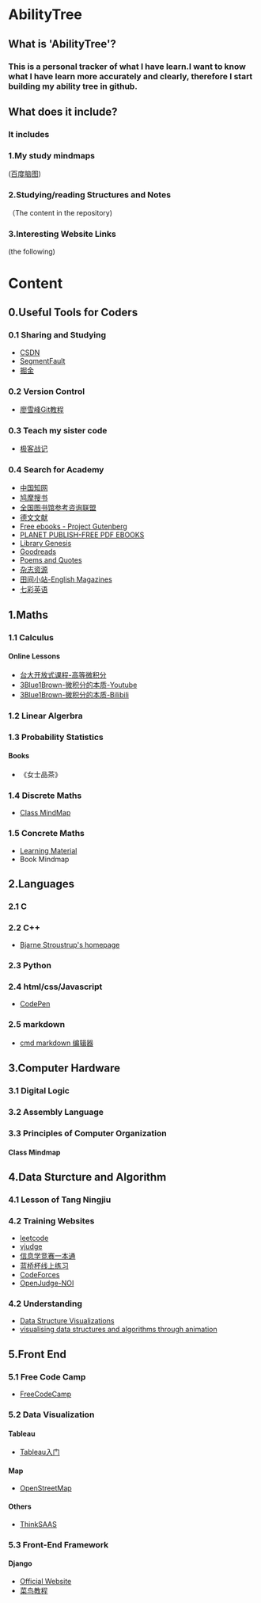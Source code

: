 # AbilityTree
## What is 'AbilityTree'?
### This is a personal tracker of what I have learn.I want to know what I have learn more accurately and clearly, therefore I start building my ability tree in github.
## What does it include?
### It includes 
### 1.My study mindmaps
([百度脑图](http://naotu.baidu.com/))
### 2.Studying/reading Structures and Notes
（The content in the repository)
### 3.Interesting Website Links
(the following)

# Content
## 0.Useful Tools for Coders
### 0.1 Sharing and Studying
* [CSDN](https://www.csdn.net/)
* [SegmentFault](https://segmentfault.com/)
* [掘金](https://juejin.im/)
### 0.2 Version Control
* [廖雪峰Git教程](https://www.liaoxuefeng.com/wiki/0013739516305929606dd18361248578c67b8067c8c017b000)
### 0.3 Teach my sister code
* [极客战记](https://codecombat.163.com/)
### 0.4 Search for Academy
* [中国知网](http://www.cnki.net/)
* [鸠摩搜书](https://www.jiumodiary.com/)
* [全国图书馆参考咨询联盟](http://www.ucdrs.superlib.net/)
* [德文文献](https://www.deutsche-digitale-bibliothek.de/)
* [Free ebooks - Project Gutenberg](https://www.gutenberg.org/)
* [PLANET PUBLISH-FREE PDF EBOOKS](http://www.planetpublish.com/)
* [Library Genesis](http://gen.lib.rus.ec/)
* [Goodreads](https://www.goodreads.com/)
* [Poems and Quotes](https://www.familyfriendpoems.com/)
* [杂志资源](http://www.15kankan.com/)
* [田间小站-English Magazines](https://www.tianfateng.cn/)
* [七彩英语](http://www.qcenglish.com/)




## 1.Maths
### 1.1 Calculus
#### Online Lessons
* [台大开放式课程-高等微积分](http://ocw.aca.ntu.edu.tw/ntu-ocw/ocw/cou/101S130)
* [3Blue1Brown-微积分的本质-Youtube](https://www.youtube.com/playlist?list=PLZHQObOWTQDMsr9K-rj53DwVRMYO3t5Yr)
* [3Blue1Brown-微积分的本质-Bilibili](https://space.bilibili.com/88461692/channel/detail?cid=13407)
### 1.2 Linear Algerbra
### 1.3 Probability Statistics
#### Books
* 《女士品茶》

### 1.4 Discrete Maths
* [Class MindMap](https://github.com/codingClaire/AbilityTree/tree/master/Maths/DiscreteMaths)
### 1.5 Concrete Maths
* [Learning Material](https://www.liaoxuefeng.com/wiki/0013739516305929606dd18361248578c67b8067c8c017b000)
* Book Mindmap


## 2.Languages
### 2.1 C
### 2.2 C++
* [Bjarne Stroustrup's homepage](http://www.stroustrup.com/index.html)
### 2.3 Python
### 2.4 html/css/Javascript
* [CodePen](https://codepen.io/)
### 2.5 markdown
* [cmd markdown 编辑器](https://www.zybuluo.com/mdeditor)

## 3.Computer Hardware
### 3.1 Digital Logic
### 3.2 Assembly Language
### 3.3 Principles of Computer Organization 
#### Class Mindmap
## 4.Data Sturcture and Algorithm
### 4.1  Lesson of Tang Ningjiu
### 4.2  Training Websites  
* [leetcode](https://leetcode.com/)
* [vjudge](https://vjudge.net/)
* [信息学竞赛一本通](http://ybt.ssoier.cn:8088/index.php)
* [蓝桥杯线上练习](http://lx.lanqiao.cn/)
* [CodeForces](http://codeforces.com/)
* [OpenJudge-NOI](http://noi.openjudge.cn/)
### 4.2 Understanding
* [Data Structure Visualizations](https://www.cs.usfca.edu/~galles/visualization/Algorithms.html)
* [visualising data structures and algorithms through animation](https://visualgo.net/en)

## 5.Front End
### 5.1 Free Code Camp

* [FreeCodeCamp](https://www.freecodecamp.cn/home)
### 5.2 Data Visualization
#### Tableau
* [Tableau入门](https://www.w3cschool.cn/tableau/tableau_get_started.html)
#### Map
* [OpenStreetMap](https://www.openstreetmap.org/#map=4/30.37/112.32)
#### Others
* [ThinkSAAS](https://www.thinksaas.cn/)
### 5.3 Front-End Framework
#### Django
* [Official Website](https://www.djangoproject.com/)
* [菜鸟教程](http://www.runoob.com/django/django-tutorial.html)


